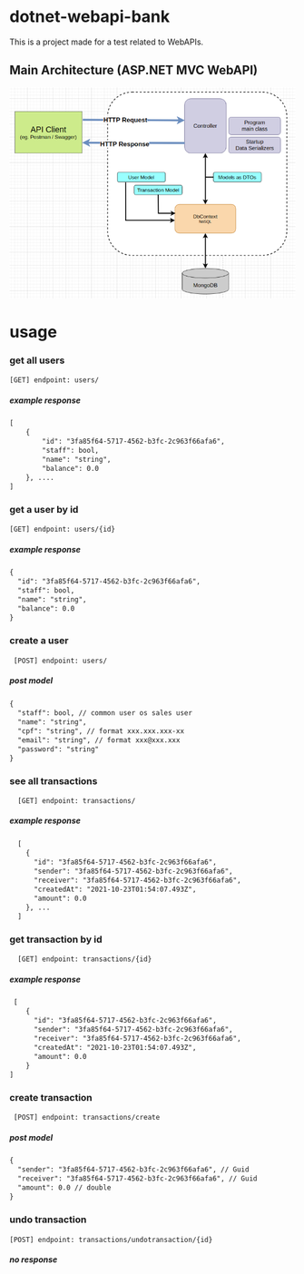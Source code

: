 # dotnet-webapi-bank

This is a project made for a test related to WebAPIs.

## Main Architecture (ASP.NET MVC WebAPI)
![](APIModel.png)

# usage

### get all users

    [GET] endpoint: users/

##### example response

    [
        {
            "id": "3fa85f64-5717-4562-b3fc-2c963f66afa6",
            "staff": bool,
            "name": "string",
            "balance": 0.0
        }, ....
    ]

### get a user by id

    [GET] endpoint: users/{id}

##### example response

    {
      "id": "3fa85f64-5717-4562-b3fc-2c963f66afa6",
      "staff": bool,
      "name": "string",
      "balance": 0.0
    }

### create a user

     [POST] endpoint: users/

##### post model

    {
      "staff": bool, // common user os sales user
      "name": "string",
      "cpf": "string", // format xxx.xxx.xxx-xx
      "email": "string", // format xxx@xxx.xxx
      "password": "string"
    }

### see all transactions

      [GET] endpoint: transactions/

##### example response

      [
        {
          "id": "3fa85f64-5717-4562-b3fc-2c963f66afa6",
          "sender": "3fa85f64-5717-4562-b3fc-2c963f66afa6",
          "receiver": "3fa85f64-5717-4562-b3fc-2c963f66afa6",
          "createdAt": "2021-10-23T01:54:07.493Z",
          "amount": 0.0
        }, ...
      ]


### get transaction by id

      [GET] endpoint: transactions/{id}


##### example response

     [
        {
          "id": "3fa85f64-5717-4562-b3fc-2c963f66afa6",
          "sender": "3fa85f64-5717-4562-b3fc-2c963f66afa6",
          "receiver": "3fa85f64-5717-4562-b3fc-2c963f66afa6",
          "createdAt": "2021-10-23T01:54:07.493Z",
          "amount": 0.0
        }
    ]

### create transaction

     [POST] endpoint: transactions/create

##### post model

    {
      "sender": "3fa85f64-5717-4562-b3fc-2c963f66afa6", // Guid
      "receiver": "3fa85f64-5717-4562-b3fc-2c963f66afa6", // Guid
      "amount": 0.0 // double
    }

### undo transaction

    [POST] endpoint: transactions/undotransaction/{id}

##### no response
